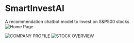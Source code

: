 # SmartInvestAI
A recommendation chatbot model to Invest on S&amp;P500 stocks 
![Home Page](https://github.com/user-attachments/assets/1f50a892-d1bf-4979-83ed-50733d2e1e29)

![COMPANY PROFILE](https://github.com/user-attachments/assets/ecbf08ef-2ae7-46b6-ac5e-e8256ff638e9)
![STOCK OVERVIEW](https://github.com/user-attachments/assets/dbbe8b44-5e99-4383-a665-dbcadf622a4d)
